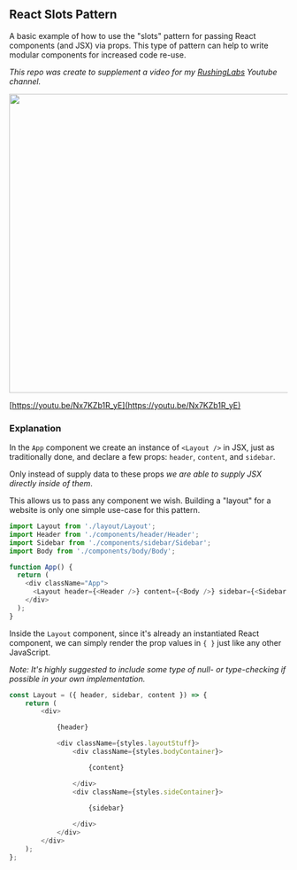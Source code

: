 ## React Slots Pattern

A basic example of how to use the "slots" pattern for passing React components (and JSX) via props. This type of pattern can help to write modular components for increased code re-use.

*This repo was create to supplement a video for my [RushingLabs](https://www.youtube.com/channel/UCMbD6urmMQBUUxjjvyXgaxw) Youtube channel.*

[<img src="https://meddlin-web.s3.us-east-2.amazonaws.com/video-thumbnails/1567364675166.jpg" width="960" height="540">](https://youtu.be/Nx7KZb1R_yE)

[https://youtu.be/Nx7KZb1R_yE](https://youtu.be/Nx7KZb1R_yE)

### Explanation

In the `App` component we create an instance of `<Layout />` in JSX, just as traditionally done, and declare a few props: `header`, `content`, and `sidebar`.

Only instead of supply data to these props *we are able to supply JSX directly inside of them*.

This allows us to pass any component we wish. Building a "layout" for a website is only one simple use-case for this pattern.

```js
import Layout from './layout/Layout';
import Header from './components/header/Header';
import Sidebar from './components/sidebar/Sidebar';
import Body from './components/body/Body';

function App() {
  return (
    <div className="App">
      <Layout header={<Header />} content={<Body />} sidebar={<Sidebar />} />
    </div>
  );
}
```

Inside the `Layout` component, since it's already an instantiated React component, we can simply render the prop values in `{ }` just like any other JavaScript.

*Note: It's highly suggested to include some type of null- or type-checking if possible in your own implementation.*

```js
const Layout = ({ header, sidebar, content }) => {
    return (
        <div>

            {header}

            <div className={styles.layoutStuff}>
                <div className={styles.bodyContainer}>

                    {content}

                </div>
                <div className={styles.sideContainer}>

                    {sidebar} 
                    
                </div>
            </div>
        </div>
    );
};
```